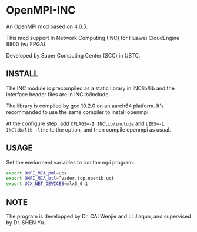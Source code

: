 # OpenMPI-INC

An OpenMPI mod based on 4.0.5.

This mod support In Network Computing (INC) for Huawei CloudEngine 8800 (w/ FPGA).

Developed by Super Computing Center (SCC) in USTC.

## INSTALL

The INC module is precompiled as a static library in INClib/lib and the interface header files are in INClib/include.

The library is compiled by gcc 10.2.0 on an aarch64 platform. It's recommanded to use the same compiler to install openmpi.

At the configure step, add `CFLAGS=-I INClib/include` and `LIBS=-L INClib/lib -linc` to the option, and then compile openmpi as usual.

## USAGE

Set the enviorment variables to run the mpi program:

```bash
export OMPI_MCA_pml=ucx
export OMPI_MCA_btl=^vader,tcp,openib,uct
export UCX_NET_DEVICES=mlx5_0:1
```

## NOTE

The program is developped by Dr. CAI Wenjie and LI Jiaqun, and supervised by Dr. SHEN Yu.
